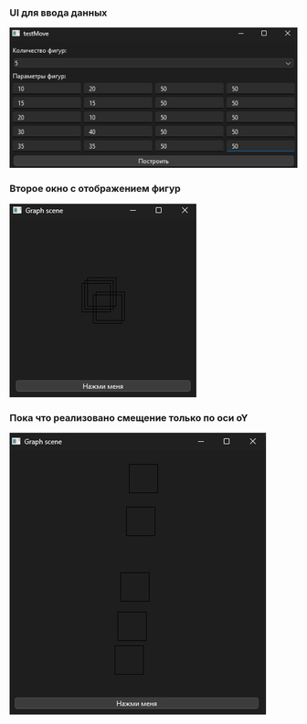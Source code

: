 ### UI для ввода данных

![screeshot1](img/screen2.jpg)

### Второе окно с отображением фигур

![screeshot1](img/screen3.jpg)

### Пока что реализовано смещение только по оси oY

![screeshot1](img/srceen4.jpg)